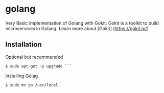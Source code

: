 # golang
Very Basic implementation of Golang with Gokit. Gokit is a toolkit to build microservices in Golang. Learn more about [Gokit] (https://gokit.io/)
## Installation
Optional but recommended 
``` $ sudo apt-get update
$ sudo apt-get -y upgrade ```
```
Installing Golag
``` $ wget https://dl.google.com/go/go1.13.3.linux-amd64.tar.gz
$ sudo mv go /usr/local
```
